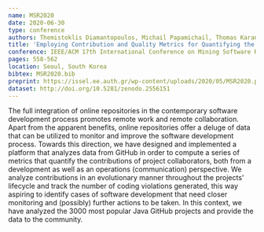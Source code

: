 ```yaml
---
name: MSR2020
date: 2020-06-30
type: conference
authors: Themistoklis Diamantopoulos, Michail Papamichail, Thomas Karanikiotis, Kyriakos Chatzidimitriou, and Andreas Symeonidis
title: 'Employing Contribution and Quality Metrics for Quantifying the Software Development Process'
conference: IEEE/ACM 17th International Conference on Mining Software Repositories (MSR)
pages: 558-562
location: Seoul, South Korea
bibtex: MSR2020.bib
preprint: https://issel.ee.auth.gr/wp-content/uploads/2020/05/MSR2020.pdf
dataset: http://doi.org/10.5281/zenodo.2556151
---
```


The full integration of online repositories in the contemporary software development 
process promotes remote work and remote collaboration. Apart from the apparent benefits, 
online repositories offer a deluge of data that can be utilized to monitor and improve 
the software development process. Towards this direction, we have designed and implemented 
a platform that analyzes data from GitHub in order to compute a series of metrics that 
quantify the contributions of project collaborators, both from a development as well as an 
operations (communication) perspective. We analyze contributions in an evolutionary manner 
throughout the projects' lifecycle and track the number of coding violations generated, 
this way aspiring to identify cases of software development that need closer monitoring 
and (possibly) further actions to be taken. In this context, we have analyzed the 3000 
most popular Java GitHub projects and provide the data to the community.
